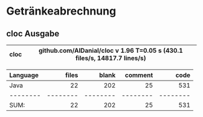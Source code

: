 # Getränkeabrechnung

## cloc Ausgabe

<!-- CLOC-REPORT-START -->
cloc|github.com/AlDanial/cloc v 1.96  T=0.05 s (430.1 files/s, 14817.7 lines/s)
--- | ---

Language|files|blank|comment|code
:-------|-------:|-------:|-------:|-------:
Java|22|202|25|531
--------|--------|--------|--------|--------
SUM:|22|202|25|531
<!-- CLOC-REPORT-END -->